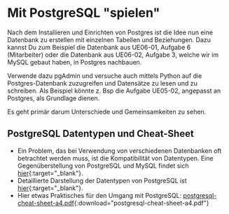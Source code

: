 # Mit PostgreSQL "spielen"

Nach dem Installieren und Einrichten von Postgres ist die Idee nun eine Datenbank zu erstellen mit einzelnen Tabellen und Beziehungen. Dazu kannst Du zum Beispiel die Datenbank aus UE06-01, Aufgabe 6 (Mitarbeiter) oder die Datenbank aus UE06-02, Aufgabe 3, welche wir im MySQL gebaut haben, in Postgres nachbauen. 

Verwende dazu pgAdmin und versuche auch mittels Python auf die Postgres-Datenbank zuzugreifen und Datensätze zu lesen und zu schreiben. Als Beispiel könnte z. Bsp die Aufgabe UE05-02, angepasst an Postgres,  als Grundlage dienen.

Es geht primär darum Unterschiede und Gemeinsamkeiten zu sehen.

## PostgreSQL Datentypen und Cheat-Sheet

* Ein Problem, das bei Verwendung von verschiedenen Datenbanken oft betrachtet werden muss, ist die Kompatibilität von Datentypen. Eine Gegenüberstellung von PostgreSQL und MySQL findet sich [hier](https://dev.mysql.com/doc/workbench/en/wb-migration-database-postgresql-typemapping.html){:target="_blank"}.
* Detaillierte Darstellung der Datentypen von PostgreSQL ist [hier](https://www.postgresql.org/docs/current/datatype.html){:target="_blank"}.
* Hier etwas Praktisches für den Umgang mit PostgreSQL: [postgresql-cheat-sheet-a4.pdf](../static/postgresql-cheat-sheet-a4.pdf){:download="postgresql-cheat-sheet-a4.pdf"}
